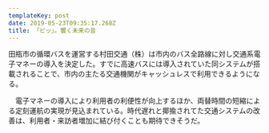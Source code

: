 ```yaml
---
templateKey: post
date: 2019-05-23T09:35:17.268Z
title: 「ピッ」。響く未来の音
---
```

田瓶市の循環バスを運営する村田交通（株）は市内のバス全路線に対し交通系電子マネーの導入を決定した。すでに高速バスには導入されていた同システムが搭載されることで、市内の主たる交通機関がキャッシュレスで利用できるようになる。

　電子マネーの導入により利用者の利便性が向上するほか、両替時間の短縮による定刻運航の実現が見込まれている。時代遅れと揶揄されてた交通システムの改善は、利用者・来訪者増加に結び付くことも期待できそうだ。